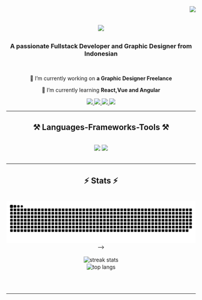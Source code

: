 <img align="right" src="https://visitor-badge.laobi.icu/badge?page_id=salesp07.salesp07" />

<h1 align="center">
    <img src="https://readme-typing-svg.herokuapp.com/?font=Righteous&size=35&center=true&vCenter=true&width=500&height=70&duration=4000&lines=Hi+There!+👋;+I'm+Shayhan+Sagufta!;" />
</h1>

<h3 align="center">A passionate Fullstack Developer and Graphic Designer from Indonesian </h3>

<br/>

<div align="center">
 
 🔭 I’m currently working on **a Graphic Designer Freelance**
 
 🌱 I’m currently learning **React,Vue and Angular**
 
 </div>
 
<div align="center"> 
  <a href="mailto:sayhansagufta100@gmail.com">
    <img src="https://img.shields.io/badge/Gmail-333333?style=for-the-badge&logo=gmail&logoColor=red" />
  </a>
      <a href="https://www.instagram.com/visualvortexdesign/" target="_blank">
    <img src="https://img.shields.io/badge/Instagram-1DA1F2?style=for-the-badge&logo=twitter&logoColor=white" target="_blank" />
  </a>
  <a href="https://www.linkedin.com/in/shayhan-sagufta-38a8b9215/" target="_blank">
    <img src="https://img.shields.io/badge/LinkedIn-0077B5?style=for-the-badge&logo=linkedin&logoColor=white" target="_blank" />
  </a>
  <a href="https://www.behance.net/sayhansagufta2" target="_blank">
     <img src="https://img.shields.io/badge/Portfolio-FF5722?style=for-the-badge&logo=todoist&logoColor=white" target="_blank" /> <!-- sqlite, safari, google-chrome are other good icon options -->
  </a>
</div>

 <hr/>
 
<h2 align="center">⚒️ Languages-Frameworks-Tools ⚒️</h2>
<br/>
<div align="center">
    <img src="https://skillicons.dev/icons?i=react,bootstrap,mui,html,css,vscode,github,figma,tailwind,git,r" />
    <img src="https://skillicons.dev/icons?i=nodejs,python,javascript,typescript,express,firebase,mongodb,java,nextjs,mysql" /><br>
</div>

<br/>
<hr/>

<h2 align="center">⚡ Stats ⚡</h2>
<br>
<div align="center">
 <img  src="https://raw.githubusercontent.com/taqui-786/taqui-786/output/github-contribution-grid-snake.svg" alt="contribution graph" /> -->
</div>
<br>
<div align=center>
   <img width=390 src="https://github-readme-streak-stats-salesp07.vercel.app/?user=taqui-786&count_private=true&theme=react&border_radius=10" alt="streak stats"/> 
 <!-- <img width=390 src="https://github-readme-stats-salesp07.vercel.app/api?username=taqui-786&count_private=true&show_icons=true&theme=react&rank_icon=github&border_radius=10" alt="readme stats" />-->
  <br/>
  <img width=325 align="center" src="https://github-readme-stats-salesp07.vercel.app/api/top-langs/?username=taqui-786&hide=HTML&langs_count=8&layout=compact&theme=react&border_radius=10&size_weight=0.5&count_weight=0.5&exclude_repo=github-readme-stats" alt="top langs" />  
</div>

<br/><br/>
<hr/>


<h3 align="center">
